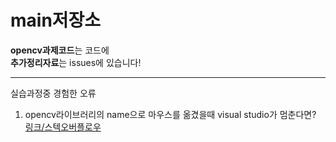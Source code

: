 # main저장소

**opencv과제코드**는 코드에<br>
**추가정리자료**는 issues에 있습니다!
**********
실습과정중 경험한 오류<br>
1. opencv라이브러리의 name으로 마우스를 옮겼을때 visual studio가 멈춘다면?
[링크/스텍오버플로우](https://stackoverflow.com/questions/50261793/visual-studio-2017-freezes-when-i-move-mouse-over-mat-keyword-opencv-3-4-1)
